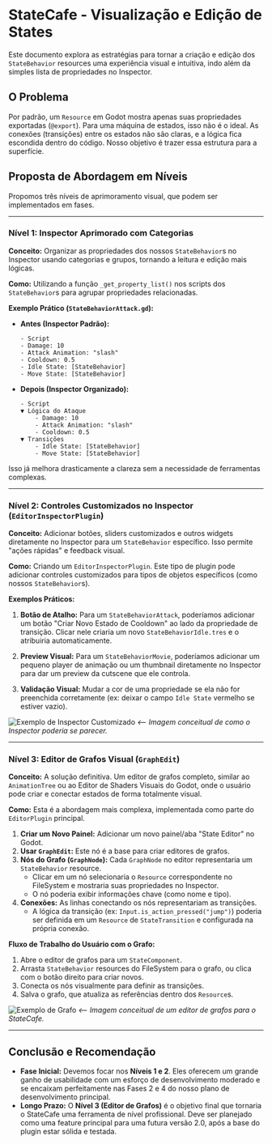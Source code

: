 # StateCafe - Visualização e Edição de States

Este documento explora as estratégias para tornar a criação e edição dos `StateBehavior` resources uma experiência visual e intuitiva, indo além da simples lista de propriedades no Inspector.

## O Problema

Por padrão, um `Resource` em Godot mostra apenas suas propriedades exportadas (`@export`). Para uma máquina de estados, isso não é o ideal. As conexões (transições) entre os estados não são claras, e a lógica fica escondida dentro do código. Nosso objetivo é trazer essa estrutura para a superfície.

## Proposta de Abordagem em Níveis

Propomos três níveis de aprimoramento visual, que podem ser implementados em fases.

---

### Nível 1: Inspector Aprimorado com Categorias

**Conceito:** Organizar as propriedades dos nossos `StateBehavior`s no Inspector usando categorias e grupos, tornando a leitura e edição mais lógicas.

**Como:** Utilizando a função `_get_property_list()` nos scripts dos `StateBehavior`s para agrupar propriedades relacionadas.

**Exemplo Prático (`StateBehaviorAttack.gd`):**

*   **Antes (Inspector Padrão):**
    ```
    - Script
    - Damage: 10
    - Attack Animation: "slash"
    - Cooldown: 0.5
    - Idle State: [StateBehavior]
    - Move State: [StateBehavior]
    ```

*   **Depois (Inspector Organizado):**
    ```
    - Script
    ▼ Lógica do Ataque
        - Damage: 10
        - Attack Animation: "slash"
        - Cooldown: 0.5
    ▼ Transições
        - Idle State: [StateBehavior]
        - Move State: [StateBehavior]
    ```

Isso já melhora drasticamente a clareza sem a necessidade de ferramentas complexas.

---

### Nível 2: Controles Customizados no Inspector (`EditorInspectorPlugin`)

**Conceito:** Adicionar botões, sliders customizados e outros widgets diretamente no Inspector para um `StateBehavior` específico. Isso permite "ações rápidas" e feedback visual.

**Como:** Criando um `EditorInspectorPlugin`. Este tipo de plugin pode adicionar controles customizados para tipos de objetos específicos (como nossos `StateBehavior`s).

**Exemplos Práticos:**

1.  **Botão de Atalho:** Para um `StateBehaviorAttack`, poderíamos adicionar um botão "Criar Novo Estado de Cooldown" ao lado da propriedade de transição. Clicar nele criaria um novo `StateBehaviorIdle.tres` e o atribuiria automaticamente.

2.  **Preview Visual:** Para um `StateBehaviorMovie`, poderíamos adicionar um pequeno player de animação ou um thumbnail diretamente no Inspector para dar um preview da cutscene que ele controla.

3.  **Validação Visual:** Mudar a cor de uma propriedade se ela não for preenchida corretamente (ex: deixar o campo `Idle State` vermelho se estiver vazio).

![Exemplo de Inspector Customizado](https://i.imgur.com/O1hI2jU.png) *<-- Imagem conceitual de como o Inspector poderia se parecer.*

---

### Nível 3: Editor de Grafos Visual (`GraphEdit`)

**Conceito:** A solução definitiva. Um editor de grafos completo, similar ao `AnimationTree` ou ao Editor de Shaders Visuais do Godot, onde o usuário pode criar e conectar estados de forma totalmente visual.

**Como:** Esta é a abordagem mais complexa, implementada como parte do `EditorPlugin` principal.

1.  **Criar um Novo Painel:** Adicionar um novo painel/aba "State Editor" no Godot.
2.  **Usar `GraphEdit`:** Este nó é a base para criar editores de grafos.
3.  **Nós do Grafo (`GraphNode`):** Cada `GraphNode` no editor representaria um `StateBehavior` resource.
    -   Clicar em um nó selecionaria o `Resource` correspondente no FileSystem e mostraria suas propriedades no Inspector.
    -   O nó poderia exibir informações chave (como nome e tipo).
4.  **Conexões:** As linhas conectando os nós representariam as transições.
    -   A lógica da transição (ex: `Input.is_action_pressed("jump")`) poderia ser definida em um `Resource` de `StateTransition` e configurada na própria conexão.

**Fluxo de Trabalho do Usuário com o Grafo:**
1.  Abre o editor de grafos para um `StateComponent`.
2.  Arrasta `StateBehavior` resources do FileSystem para o grafo, ou clica com o botão direito para criar novos.
3.  Conecta os nós visualmente para definir as transições.
4.  Salva o grafo, que atualiza as referências dentro dos `Resource`s.

![Exemplo de Grafo](https://i.imgur.com/e2Xb02p.png) *<-- Imagem conceitual de um editor de grafos para o StateCafe.*

---

## Conclusão e Recomendação

-   **Fase Inicial:** Devemos focar nos **Níveis 1 e 2**. Eles oferecem um grande ganho de usabilidade com um esforço de desenvolvimento moderado e se encaixam perfeitamente nas Fases 2 e 4 do nosso plano de desenvolvimento principal.
-   **Longo Prazo:** O **Nível 3 (Editor de Grafos)** é o objetivo final que tornaria o StateCafe uma ferramenta de nível profissional. Deve ser planejado como uma feature principal para uma futura versão 2.0, após a base do plugin estar sólida e testada.